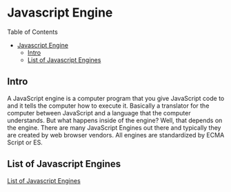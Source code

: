 # Javascript Engine

Table of Contents

- [Javascript Engine](#javascript-engine)
  - [Intro](#intro)
  - [List of Javascript Engines](#list-of-javascript-engines)

## Intro

A JavaScript engine is a computer program that you give JavaScript code to and it tells the computer how to execute it. Basically a translator for the computer between JavaScript and a language that the computer understands. But what happens inside of the engine? Well, that depends on the engine. There are many JavaScript Engines out there and typically they are created by web browser vendors. All engines are standardized by ECMA Script or ES.

## List of Javascript Engines

[List of Javascript Engines](https://en.wikipedia.org/wiki/List_of_ECMAScript_engines)
